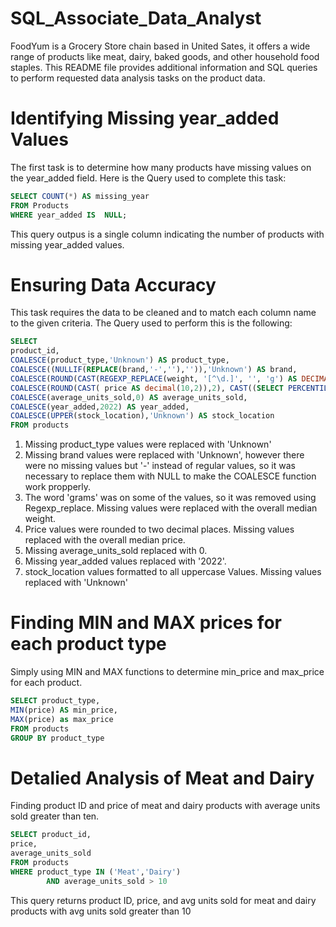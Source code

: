 # SQL_Associate_Data_Analyst

FoodYum is a Grocery Store chain based in United Sates, it offers a wide range of products like meat, dairy, baked goods, and other household food staples.
This README file  provides additional information and SQL queries to perform requested data analysis tasks on the product data.


# Identifying Missing year_added Values <a name="a"></a>
The first task is to determine how many products have missing values on the year_added field. Here is the Query used to complete this task:

```SQL
SELECT COUNT(*) AS missing_year
FROM Products
WHERE year_added IS  NULL;
```
This query outpus is a single column indicating the number of products with missing year_added values.

# Ensuring Data Accuracy <a name="b"></a>
This task requires the data to be cleaned and to match each column name to the given criteria. The Query used to perform this is the following:

```SQL
SELECT 
product_id,
COALESCE(product_type,'Unknown') AS product_type,
COALESCE((NULLIF(REPLACE(brand,'-',''),'')),'Unknown') AS brand,
COALESCE(ROUND(CAST(REGEXP_REPLACE(weight, '[^\d.]', '', 'g') AS DECIMAL(10, 2)), 2), ROUND((SELECT PERCENTILE_disc(0.5) WITHIN GROUP (ORDER BY CAST(REGEXP_REPLACE(weight, '[^\d.]', '', 'g') AS DECIMAL(10, 2))) FROM products), 2)) AS weight,
COALESCE(ROUND(CAST( price AS decimal(10,2)),2), CAST((SELECT PERCENTILE_cont(0.5) WITHIN GROUP (ORDER BY price) FROM products) AS decimal(10,2))) AS price,
COALESCE(average_units_sold,0) AS average_units_sold,
COALESCE(year_added,2022) AS year_added,
COALESCE(UPPER(stock_location),'Unknown') AS stock_location
FROM products
```
1. Missing product_type values were replaced with 'Unknown'
2. Missing brand values were replaced with 'Unknown', however there were no missing values but '-' instead of regular values, so it was necessary to replace them with NULL to make the COALESCE function work propperly.
3. The word 'grams' was on some of the values, so it was removed using Regexp_replace. Missing values were replaced with the overall median weight.
4. Price values were rounded to two decimal places. Missing values replaced with the overall median price.
5. Missing average_units_sold replaced with 0.
6. Missing year_added values replaced with '2022'.
7. stock_location values formatted to all uppercase Values. Missing values replaced with 'Unknown'

# Finding MIN and MAX prices for each product type

Simply using MIN and MAX functions to determine min_price and max_price for each product.

```SQL
SELECT product_type,
MIN(price) AS min_price,
MAX(price) as max_price
FROM products
GROUP BY product_type
```
# Detalied Analysis of Meat and Dairy
Finding product ID and price of meat and dairy products with average units sold greater than ten.

```SQL
SELECT product_id,
price,
average_units_sold
FROM products
WHERE product_type IN ('Meat','Dairy')
	    AND average_units_sold > 10
```
This query returns product ID, price, and avg units sold for meat and dairy products with avg units sold greater than 10

